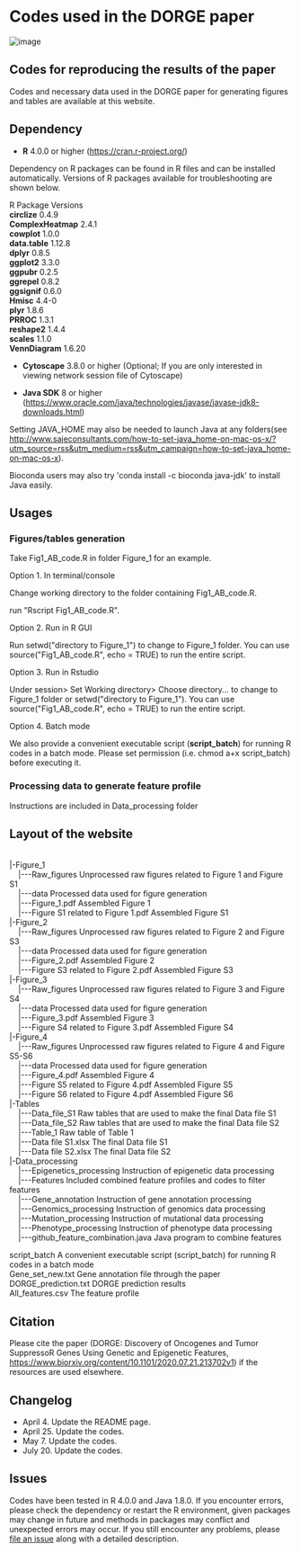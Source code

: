 # Codes used in the DORGE paper
![image](https://github.com/biocq/DORGE/blob/master/DORGE_logo.svg)
## Codes for reproducing the results of the paper
Codes and necessary data used in the DORGE paper for generating figures and tables are available at this website.

## Dependency

*  **R** 4.0.0 or higher (https://cran.r-project.org/)

Dependency on R packages can be found in R files and can be installed automatically. Versions of R packages available for troubleshooting are shown below.

R Package	Versions  
**circlize**	0.4.9  
**ComplexHeatmap**	2.4.1  
**cowplot**	1.0.0  
**data.table**	1.12.8  
**dplyr**	0.8.5  
**ggplot2**	3.3.0  
**ggpubr**	0.2.5  
**ggrepel**	0.8.2  
**ggsignif**	0.6.0  
**Hmisc**	4.4-0  
**plyr**	1.8.6  
**PRROC**	1.3.1  
**reshape2**	1.4.4  
**scales**	1.1.0  
**VennDiagram**	1.6.20  

*  **Cytoscape** 3.8.0 or higher (Optional; If you are only interested in viewing network session file of Cytoscape)

*  **Java SDK** 8 or higher (https://www.oracle.com/java/technologies/javase/javase-jdk8-downloads.html)

Setting JAVA_HOME may also be needed to launch Java at any folders(see http://www.sajeconsultants.com/how-to-set-java_home-on-mac-os-x/?utm_source=rss&utm_medium=rss&utm_campaign=how-to-set-java_home-on-mac-os-x).

Bioconda users may also try 'conda install -c bioconda java-jdk' to install Java easily.

## Usages

### Figures/tables generation

Take Fig1_AB_code.R in folder Figure_1 for an example.

Option 1. In terminal/console

Change working directory to the folder containing Fig1_AB_code.R.

run "Rscript Fig1_AB_code.R".

Option 2. Run in R GUI

Run setwd("directory to Figure_1") to change to Figure_1 folder. You can use source("Fig1_AB_code.R", echo = TRUE) to run the entire script.

Option 3. Run in Rstudio

Under session> Set Working directory> Choose directory... to change to Figure_1 folder or setwd("directory to Figure_1"). You can use source("Fig1_AB_code.R", echo = TRUE) to run the entire script.

Option 4. Batch mode

We also provide a convenient executable script (**script_batch**) for running R codes in a batch mode. Please set permission (i.e. chmod a+x script_batch) before executing it.

### Processing data to generate feature profile

Instructions are included in Data_processing folder

## Layout of the website
<br/>
|-Figure_1<br/>
&nbsp;&nbsp;&nbsp;&nbsp;|---Raw_figures                        			Unprocessed raw figures related to Figure 1 and Figure S1<br/>
&nbsp;&nbsp;&nbsp;&nbsp;|---data			                      		Processed data used for figure generation<br/>
&nbsp;&nbsp;&nbsp;&nbsp;|---Figure_1.pdf                       			Assembled Figure 1<br/>
&nbsp;&nbsp;&nbsp;&nbsp;|---Figure S1 related to Figure 1.pdf  			Assembled Figure S1<br/>
|-Figure_2<br/>
&nbsp;&nbsp;&nbsp;&nbsp;|---Raw_figures                        			Unprocessed raw figures related to Figure 2 and Figure S3<br/>
&nbsp;&nbsp;&nbsp;&nbsp;|---data			                      		Processed data used for figure generation<br/>
&nbsp;&nbsp;&nbsp;&nbsp;|---Figure_2.pdf                       			Assembled Figure 2<br/>
&nbsp;&nbsp;&nbsp;&nbsp;|---Figure S3 related to Figure 2.pdf  			Assembled Figure S3<br/>
|-Figure_3<br/>
&nbsp;&nbsp;&nbsp;&nbsp;|---Raw_figures                        			Unprocessed raw figures related to Figure 3 and Figure S4<br/>
&nbsp;&nbsp;&nbsp;&nbsp;|---data			                      		Processed data used for figure generation<br/>
&nbsp;&nbsp;&nbsp;&nbsp;|---Figure_3.pdf                       			Assembled Figure 3<br/>
&nbsp;&nbsp;&nbsp;&nbsp;|---Figure S4 related to Figure 3.pdf  			Assembled Figure S4<br/>
|-Figure_4<br/>
&nbsp;&nbsp;&nbsp;&nbsp;|---Raw_figures                        			Unprocessed raw figures related to Figure 4 and Figure S5-S6<br/>
&nbsp;&nbsp;&nbsp;&nbsp;|---data			                      		Processed data used for figure generation<br/>
&nbsp;&nbsp;&nbsp;&nbsp;|---Figure_4.pdf                       			Assembled Figure 4<br/>
&nbsp;&nbsp;&nbsp;&nbsp;|---Figure S5 related to Figure 4.pdf  			Assembled Figure S5<br/>
&nbsp;&nbsp;&nbsp;&nbsp;|---Figure S6 related to Figure 4.pdf  			Assembled Figure S6<br/>
|-Tables<br/>
&nbsp;&nbsp;&nbsp;&nbsp;|---Data_file_S1                       			Raw tables that are used to make the final Data file S1<br/>
&nbsp;&nbsp;&nbsp;&nbsp;|---Data_file_S2                       			Raw tables that are used to make the final Data file S2<br/>
&nbsp;&nbsp;&nbsp;&nbsp;|---Table_1                            			Raw table of Table 1<br/>
&nbsp;&nbsp;&nbsp;&nbsp;|---Data file S1.xlsx                  			The final Data file S1<br/>
&nbsp;&nbsp;&nbsp;&nbsp;|---Data file S2.xlsx                  			The final Data file S2<br/>
|-Data_processing<br/>
&nbsp;&nbsp;&nbsp;&nbsp;|---Epigenetics_processing             			Instruction of epigenetic data processing<br/>
&nbsp;&nbsp;&nbsp;&nbsp;|---Features		            			 			Included combined feature profiles and codes to filter features<br/>
&nbsp;&nbsp;&nbsp;&nbsp;|---Gene_annotation             			 			Instruction of gene annotation processing<br/>
&nbsp;&nbsp;&nbsp;&nbsp;|---Genomics_processing             	 			Instruction of genomics data processing<br/>
&nbsp;&nbsp;&nbsp;&nbsp;|---Mutation_processing             	 			Instruction of mutational data processing<br/>
&nbsp;&nbsp;&nbsp;&nbsp;|---Phenotype_processing             	 			Instruction of phenotype data processing<br/>
&nbsp;&nbsp;&nbsp;&nbsp;|---github_feature_combination.java    			Java program to combine features<br/>

script_batch		                    								A convenient executable script (script_batch) for running R codes in a batch mode<br/>
Gene_set_new.txt		                    								Gene annotation file through the paper<br/>
DORGE_prediction.txt                    								DORGE prediction results<br/>
All_features.csv                        								The feature profile<br/>

## Citation

Please cite the paper (DORGE: Discovery of Oncogenes and Tumor SuppressoR Genes Using Genetic and Epigenetic Features, https://www.biorxiv.org/content/10.1101/2020.07.21.213702v1) if the resources are used elsewhere.


## Changelog
*  April 4. Update the README page.
*  April 25. Update the codes.
*  May 7. Update the codes.
*  July 20. Update the codes.

## Issues

Codes have been tested in R 4.0.0 and Java 1.8.0. If you encounter errors, please check the dependency or restart the R environment, given packages may change in future and methods in packages may conflict and unexpected errors may occur. If you still encounter any problems, please [file an issue](https://github.com/biocq/DORGE_paper/issues) along with a detailed description.
